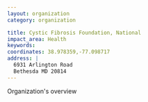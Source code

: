 ```yaml
---
layout: organization
category: organization

title: Cystic Fibrosis Foundation, National
impact_area: Health
keywords: 
coordinates: 38.978359,-77.098717
address: |
  6931 Arlington Road
  Bethesda MD 20814
---
```

Organization's overview
